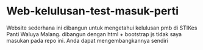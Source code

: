 # Web-kelulusan-test-masuk-perti

Website sederhana ini dibangun untuk mengetahui kelulusan pmb di STIKes Panti Waluya Malang.
dibangun dengan html + bootstrap
js tidak saya masukan pada repo ini. Anda dapat mengembangkannya sendiri
